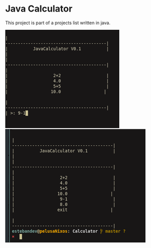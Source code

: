 # Java Calculator

This project is part of a projects list written in java.

![Image](./2025-01-10-103519_hyprshot.png)
![Image](./2025-01-10-103534_hyprshot.png)

